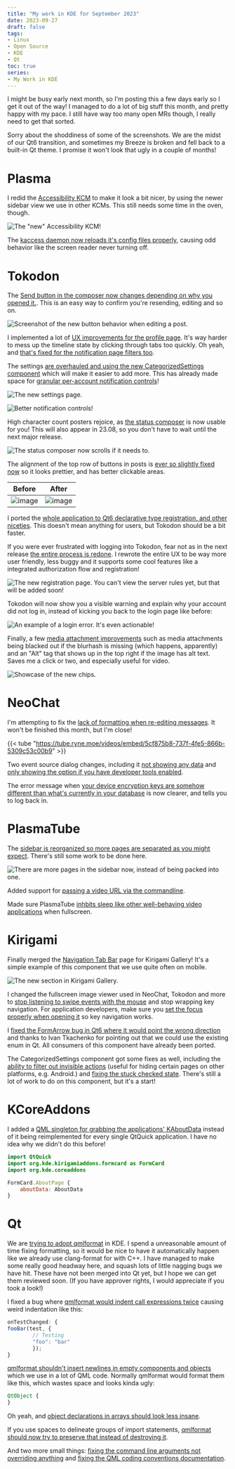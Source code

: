 ```yaml
---
title: "My work in KDE for September 2023"
date: 2023-09-27
draft: false
tags:
- Linux
- Open Source
- KDE
- Qt
toc: true
series:
- My Work in KDE
---
```


I might be busy early next month, so I'm posting this a few days early so I get it out of the way! I managed to do a lot of big stuff this month, and pretty happy with my pace. I still have way too many open MRs though, I really need to get that sorted.

Sorry about the shoddiness of some of the screenshots. We are the midst of our Qt6 transition, and sometimes my Breeze is broken and fell back to a built-in Qt theme. I promise it won't look that ugly in a couple of months!

# Plasma

I redid the [Accessibility KCM](https://invent.kde.org/plasma/plasma-desktop/-/merge_requests/1737) to make it look a bit nicer, by using the newer sidebar view we use in other KCMs. This still needs some time in the oven, though.

![The "new" Accessibility KCM!](access.png)

The [kaccess daemon now reloads it's config files properly](https://invent.kde.org/plasma/plasma-desktop/-/merge_requests/1736), causing odd behavior like the screen reader never turning off.

# Tokodon

The [Send button in the composer now changes depending on why you opened it.](https://invent.kde.org/network/tokodon/-/merge_requests/352). This is an easy way to confirm you're resending, editing and so on.

![Screenshot of the new button behavior when editing a post.](Screenshot_27_193125.webp)

I implemented a lot of [UX improvements for the profile page](https://invent.kde.org/network/tokodon/-/merge_requests/355). It's way harder to mess up the timeline state by clicking through tabs too quickly. Oh yeah, and [that's fixed for the notification page filters too](https://invent.kde.org/network/tokodon/-/merge_requests/359).

The settings [are overhauled and using the new CategorizedSettings component](https://invent.kde.org/network/tokodon/-/merge_requests/358) which will make it easier to add more. This has already made space for [granular per-account notification controls](https://invent.kde.org/network/tokodon/-/merge_requests/372)!

![The new settings page.](Screenshot_27_193253.webp)

![Better notification controls!](notificationcontrols.png)

High character count posters rejoice, as [the status composer](https://invent.kde.org/network/tokodon/-/merge_requests/357) is now usable for you! This will also appear in 23.08, so you don't have to wait until the next major release.

![The status composer now scrolls if it needs to.](Screenshot_27_193353.webp)

The alignment of the top row of buttons in posts is [ever so slightly fixed now](https://invent.kde.org/network/tokodon/-/merge_requests/360) so it looks prettier, and has better clickable areas.

| Before | After |
| ------ | ------ |
| ![image](image.png)  | ![image](image2.png) |

I ported the [whole application to Qt6 declarative type registration, and other niceties](https://invent.kde.org/network/tokodon/-/merge_requests/367). This doesn't mean anything for users, but Tokodon should be a bit faster.

If you were ever frustrated with logging into Tokodon, fear not as in the next release [the entire process is redone](https://invent.kde.org/network/tokodon/-/merge_requests/373). I rewrote the entire UX to be way more user friendly, less buggy and it supports some cool features like a integrated authorization flow and registration!

![The new registration page. You can't view the server rules yet, but that will be added soon!](registration.png)

Tokodon will now show you a visible warning and explain why your account did not log in, instead of kicking you back to the login page like before:

![An example of a login error. It's even actionable!](Screenshot_15_150834.webp)

Finally, a few [media attachment improvements](https://invent.kde.org/network/tokodon/-/merge_requests/378) such as media attachments being blacked out if the blurhash is missing (which happens, apparently) and an "Alt" tag that shows up in the top right if the image has alt text. Saves me a click or two, and especially useful for video.

![Showcase of the new chips.](alttext.png)

# NeoChat

I'm attempting to fix the [lack of formatting when re-editing messages](https://invent.kde.org/network/neochat/-/merge_requests/1283). It won't be finished this month, but I'm close!

{{< tube "https://tube.ryne.moe/videos/embed/5cf875b8-737f-4fe5-866b-5309c53c00b9" >}}

Two event source dialog changes, including it [not showing any data](https://invent.kde.org/network/neochat/-/merge_requests/1284) and [only showing the option if you have developer tools enabled](https://invent.kde.org/network/neochat/-/merge_requests/1285).

The error message when [your device encryption keys are somehow different than what's currently in your database](https://invent.kde.org/network/neochat/-/merge_requests/1152) is now clearer, and tells you to log back in.

# PlasmaTube

The [sidebar is reorganized so more pages are separated as you might expect](https://invent.kde.org/multimedia/plasmatube/-/merge_requests/49). There's still some work to be done here.

![There are more pages in the sidebar now, instead of being packed into one.](Screenshot_27_194100.webp)

Added support for [passing a video URL via the commandline](https://invent.kde.org/multimedia/plasmatube/-/merge_requests/56).

Made sure PlasmaTube [inhbits sleep like other well-behaving video applications](https://invent.kde.org/multimedia/plasmatube/-/merge_requests/57) when fullscreen.

# Kirigami

Finally merged the [Navigation Tab Bar](https://invent.kde.org/sdk/kirigami-gallery/-/merge_requests/42) page for Kirigami Gallery! It's a simple example of this component that we use quite often on mobile.

![The new section in Kirigami Gallery.](Screenshot_27_155513.webp)

I changed the fullscreen image viewer used in NeoChat, Tokodon and more to [stop listening to swipe events with the mouse](https://invent.kde.org/libraries/kirigami-addons/-/merge_requests/157) and stop wrapping key navigation. For application developers, make sure you [set the focus properly when opening it](https://invent.kde.org/network/tokodon/-/merge_requests/365) so key navigation works.

I [fixed the FormArrow bug in Qt6 where it would point the wrong direction](https://invent.kde.org/libraries/kirigami-addons/-/merge_requests/161) and thanks to Ivan Tkachenko for pointing out that we could use the existing enum in Qt. All consumers of this component have already been ported.

The CategorizedSettings component got some fixes as well, including the [ability to filter out invisible actions](https://invent.kde.org/libraries/kirigami-addons/-/merge_requests/163) (useful for hiding certain pages on other platforms, e.g. Android.) and [fixing the stuck checked state](https://invent.kde.org/libraries/kirigami-addons/-/merge_requests/162). There's still a lot of work to do on this component, but it's a start!

# KCoreAddons

I added a [QML singleton for grabbing the applications' KAboutData](https://invent.kde.org/frameworks/kcoreaddons/-/merge_requests/377) instead of it being reimplemented for every single QtQuick application. I have no idea why we didn't do this before!

```qml
import QtQuick
import org.kde.kirigamiaddons.formcard as FormCard
import org.kde.coreaddons

FormCard.AboutPage {
    aboutData: AboutData
}
```

# Qt

We are [trying to adopt qmlformat](https://invent.kde.org/teams/automation/issues/-/issues/7) in KDE. I spend a unreasonable amount of time fixing formatting, so it would be nice to have it automatically happen like we already use clang-format for with C++. I have managed to make some really good headway here, and squash lots of little nagging bugs we have hit. These have not been merged into Qt yet, but I hope we can get them reviewed soon. (If you have approver rights, I would appreciate if you took a look!)

I fixed a bug where [qmlformat would indent call expressions twice](https://codereview.qt-project.org/c/qt/qtdeclarative/+/503777) causing weird indentation like this:

```qml
onTestChanged: {
fooBar(test, {
        // Testing
        "foo": "bar"
        });
}
```

[qmlformat shouldn't insert newlines in empty components and objects](https://codereview.qt-project.org/c/qt/qtdeclarative/+/502964) which we use in a lot of QML code. Normally qmlformat would format them like this, which wastes space and looks kinda ugly:

```qml
QtObject {
}
```

Oh yeah, and [object declarations in arrays should look less insane](https://codereview.qt-project.org/c/qt/qtdeclarative/+/503822).

If you use spaces to delineate groups of import statements, [qmlformat should now try to preserve that instead of destroying it](https://codereview.qt-project.org/c/qt/qtdeclarative/+/503775).

And two more small things: [fixing the command line arguments not overriding anything](https://codereview.qt-project.org/c/qt/qtdeclarative/+/502966?usp=dashboard) and [fixing the QML coding conventions documentation](https://codereview.qt-project.org/c/qt/qtdoc/+/502965?usp=dashboard).

